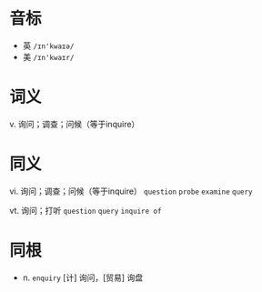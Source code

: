# 音标

- 英 `/ɪn'kwaɪə/`
- 美 `/ɪn'kwaɪr/`

# 词义

v. 询问；调查；问候（等于inquire）


# 同义

vi. 询问；调查；问候（等于inquire）
`question` `probe` `examine` `query`

vt. 询问；打听
`question` `query` `inquire of`

# 同根

- n. `enquiry` [计] 询问，[贸易] 询盘

